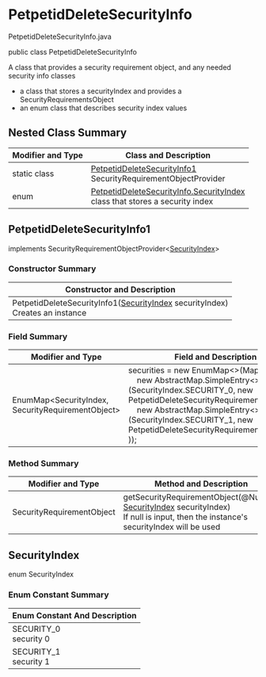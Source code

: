# PetpetidDeleteSecurityInfo
PetpetidDeleteSecurityInfo.java

public class PetpetidDeleteSecurityInfo

A class that provides a security requirement object, and any needed security info classes
- a class that stores a securityIndex and provides a SecurityRequirementsObject
- an enum class that describes security index values

## Nested Class Summary
| Modifier and Type | Class and Description |
| ----------------- | --------------------- |
| static class | [PetpetidDeleteSecurityInfo1](#petpetiddeletesecurityinfo1)<br>SecurityRequirementObjectProvider
| enum | [PetpetidDeleteSecurityInfo.SecurityIndex](#securityindex)<br>class that stores a security index |

## PetpetidDeleteSecurityInfo1
implements SecurityRequirementObjectProvider<[SecurityIndex](#securityindex)>

### Constructor Summary
| Constructor and Description |
| --------------------------- |
| PetpetidDeleteSecurityInfo1([SecurityIndex](#securityindex) securityIndex)<br>Creates an instance |

### Field Summary
| Modifier and Type | Field and Description |
| ----------------- | --------------------- |
| EnumMap<SecurityIndex, SecurityRequirementObject> | securities = new EnumMap<>(Map.ofEntries(<br>&nbsp;&nbsp;&nbsp;&nbsp;new AbstractMap.SimpleEntry<>(SecurityIndex.SECURITY_0, new PetpetidDeleteSecurityRequirementObject0()),<br>&nbsp;&nbsp;&nbsp;&nbsp;new AbstractMap.SimpleEntry<>(SecurityIndex.SECURITY_1, new PetpetidDeleteSecurityRequirementObject1())<br>)); |

### Method Summary
| Modifier and Type | Method and Description |
| ----------------- | ---------------------- |
| SecurityRequirementObject | getSecurityRequirementObject(@Nullable [SecurityIndex](#securityindex) securityIndex)<br>If null is input, then the instance's securityIndex will be used |

## SecurityIndex
enum SecurityIndex<br>

### Enum Constant Summary
| Enum Constant And Description |
| ----------------------------- |
| SECURITY_0<br>security 0 |
| SECURITY_1<br>security 1 |
